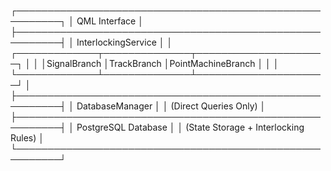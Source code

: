 ┌─────────────────────────────────────────────────────────┐
│                    QML Interface                        │
├─────────────────────────────────────────────────────────┤
│                InterlockingService                      │
│  ┌─────────────┬──────────────┬─────────────────────┐   │
│  │SignalBranch │TrackBranch   │PointMachineBranch   │   │
│  └─────────────┴──────────────┴─────────────────────┘   │
├─────────────────────────────────────────────────────────┤
│                DatabaseManager                          │
│            (Direct Queries Only)                        │
├─────────────────────────────────────────────────────────┤
│              PostgreSQL Database                        │
│        (State Storage + Interlocking Rules)             │
└─────────────────────────────────────────────────────────┘